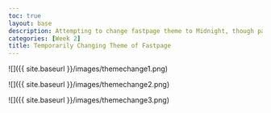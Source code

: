 ```yaml
---
toc: true
layout: base
description: Attempting to change fastpage theme to Midnight, though pages/images/tags do not tranfer properly.
categories: [Week 2]
title: Temporarily Changing Theme of Fastpage
---
```


![]({{ site.baseurl }}/images/themechange1.png)

![]({{ site.baseurl }}/images/themechange2.png)

![]({{ site.baseurl }}/images/themechange3.png)
